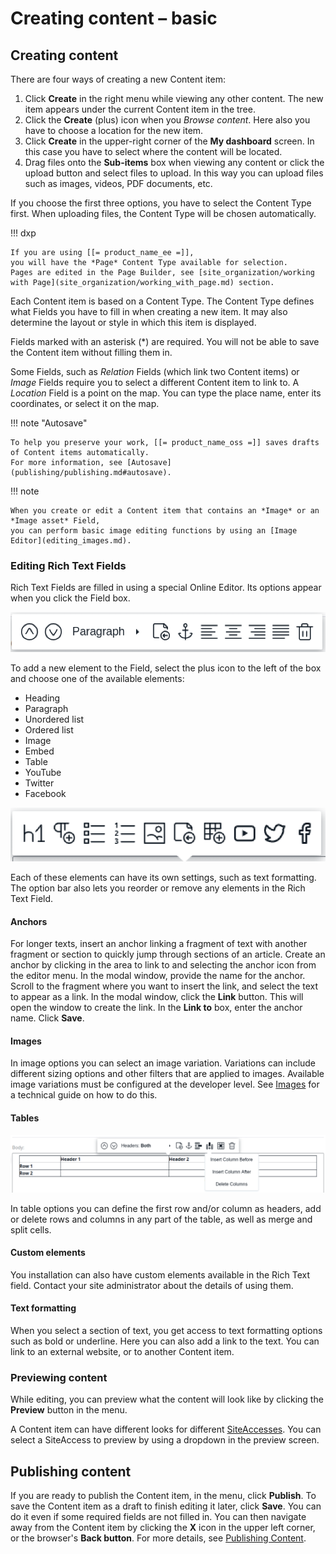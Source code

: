 # Creating content – basic

## Creating content

There are four ways of creating a new Content item:

1. Click **Create** in the right menu while viewing any other content.
The new item appears under the current Content item in the tree.
1. Click the **Create** (plus) icon when you *Browse content*.
Here also you have to choose a location for the new item.
1. Click **Create** in the upper-right corner of the **My dashboard** screen.
In this case you have to select where the content will be located.
1. Drag files onto the **Sub-items** box when viewing any content or click the upload button and select files to upload.
In this way you can upload files such as images, videos, PDF documents, etc.

If you choose the first three options, you have to select the Content Type first.
When uploading files, the Content Type will be chosen automatically.

!!! dxp

    If you are using [[= product_name_ee =]],
    you will have the *Page* Content Type available for selection.
    Pages are edited in the Page Builder, see [site_organization/working with Page](site_organization/working_with_page.md) section.

Each Content item is based on a Content Type. The Content Type defines what Fields you have to fill in when creating a new item.
It may also determine the layout or style in which this item is displayed.

Fields marked with an asterisk (\*) are required. You will not be able to save the Content item without filling them in.

Some Fields, such as *Relation* Fields (which link two Content items) or *Image* Fields
require you to select a different Content item to link to.
A *Location* Field is a point on the map. You can type the place name, enter its coordinates, or select it on the map.

!!! note "Autosave"

    To help you preserve your work, [[= product_name_oss =]] saves drafts of Content items automatically.
    For more information, see [Autosave](publishing/publishing.md#autosave).

!!! note

    When you create or edit a Content item that contains an *Image* or an *Image asset* Field, 
    you can perform basic image editing functions by using an [Image Editor](editing_images.md).

### Editing Rich Text Fields

Rich Text Fields are filled in using a special Online Editor. Its options appear when you click the Field box.

![Online Editor menu](img/online_editor_menu.png "Online Editor menu")

To add a new element to the Field, select the plus icon to the left of the box and choose one of the available elements:

- Heading
- Paragraph
- Unordered list
- Ordered list
- Image
- Embed
- Table
- YouTube
- Twitter
- Facebook

![Available Rich Text block elements](img/rich_text_block_elements.png "Available Rich Text block elements")

Each of these elements can have its own settings, such as text formatting.
The option bar also lets you reorder or remove any elements in the Rich Text Field.

#### Anchors

For longer texts, insert an anchor linking a fragment of text with another fragment or section
to quickly jump through sections of an article.
Create an anchor by clicking in the area to link to and selecting the anchor icon from the editor menu.
In the modal window, provide the name for the anchor. Scroll to the fragment where you want to insert the link,
and select the text to appear as a link. In the modal window, click the **Link** button.
This will open the window to create the link. In the **Link to** box, enter the anchor name. Click **Save**.

#### Images

In image options you can select an image variation.
Variations can include different sizing options and other filters that are applied to images.
Available image variations must be configured at the developer level.
See [Images](https://doc.ibexa.co/en/master/guide/images/) for a technical guide on how to do this.

#### Tables

![Table options in online editor](img/online_editor_table.png)

In table options you can define the first row and/or column as headers,
add or delete rows and columns in any part of the table, as well as merge and split cells.

#### Custom elements

You installation can also have custom elements available in the Rich Text field.
Contact your site administrator about the details of using them.

#### Text formatting

When you select a section of text, you get access to text formatting options such as bold or underline.
Here you can also add a link to the text. You can link to an external website, or to another Content item.

### Previewing content

While editing, you can preview what the content will look like by clicking the **Preview** button in the menu.

A Content item can have different looks for different [SiteAccesses](creating_content_advanced.md#siteaccess).
You can select a SiteAccess to preview by using a dropdown in the preview screen.

## Publishing content

If you are ready to publish the Content item, in the menu, click **Publish**.
To save the Content item as a draft to finish editing it later, click **Save**.
You can do it even if some required fields are not filled in.
You can then navigate away from the Content item by clicking the **X** icon in the upper left corner, or the browser's **Back button**.
For more details, see [Publishing Content](publishing/publishing.md).
